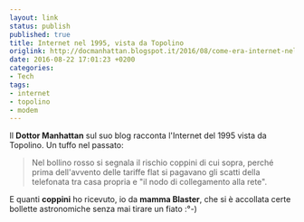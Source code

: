 ```yaml
---
layout: link
status: publish
published: true
title: Internet nel 1995, vista da Topolino
origlink: http://docmanhattan.blogspot.it/2016/08/come-era-internet-nel-1995.html
date: 2016-08-22 17:01:23 +0200
categories:
- Tech
tags:
- internet
- topolino
- modem
---
```


Il **Dottor Manhattan** sul suo blog racconta l'Internet del 1995 vista da Topolino. Un tuffo nel passato:

> Nel bollino rosso si segnala il rischio coppini di cui sopra, perché prima dell'avvento delle tariffe flat si pagavano gli scatti della telefonata tra casa propria e "il nodo di collegamento alla rete".

E quanti **coppini** ho ricevuto, io da **mamma Blaster**, che si è accollata certe bollette astronomiche senza mai tirare un fiato :°-)

